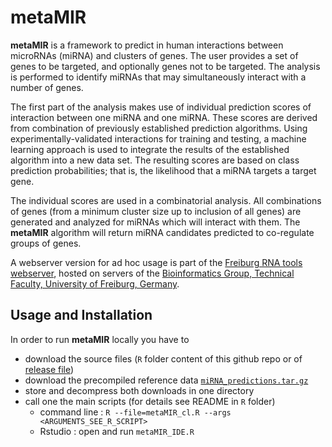 # **metaMIR** 
**metaMIR** is a framework to predict in human interactions between 
microRNAs (miRNA) and clusters of genes. The user provides a set of genes to be targeted, 
and optionally genes not to be targeted. The analysis is performed to identify 
miRNAs that may simultaneously interact with a number of genes.

The first part of the analysis makes use of individual prediction scores of 
interaction between one miRNA and one miRNA. These scores are derived from 
combination of previously established prediction algorithms. Using 
experimentally-validated interactions for training and testing, a machine 
learning approach is used to integrate the results of the established algorithm 
into a new data set. The resulting scores are based on class prediction 
probabilities; that is, the likelihood that a miRNA targets a target gene.

The individual scores are used in a combinatorial analysis. All combinations of
genes (from a minimum cluster size up to inclusion of all genes) are generated 
and analyzed for miRNAs which will interact with them. The **metaMIR** algorithm 
will return miRNA candidates predicted to co-regulate groups of genes.

A webserver version for ad hoc usage is part of the 
[Freiburg RNA tools webserver](http://rna.informatik.uni-freiburg.de/metaMIR/), hosted on 
servers of the 
[Bioinformatics Group, Technical Faculty, University of Freiburg, Germany](http://www.bioinf.uni-freiburg.de).

## Usage and Installation
In order to run **metaMIR** locally you have to

* download the source files (`R` folder content of this github repo or of [release file](https://github.com/rnagear/metaMIR/releases))
* download the precompiled reference data [`miRNA_predictions.tar.gz`](http://www.bioinf.uni-freiburg.de/Software/metaMIR/miRNA_predictions.tar.gz)
* store and decompress both downloads in one directory
* call one the main scripts (for details see README in `R` folder)
  * command line : `R --file=metaMIR_cl.R --args <ARGUMENTS_SEE_R_SCRIPT>`
  * Rstudio : open and run `metaMIR_IDE.R`

